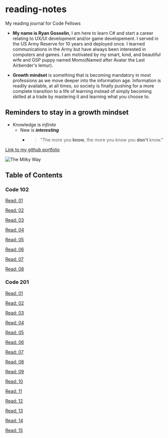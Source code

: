 # reading-notes
My reading journal for Code Fellows

* **My name is Ryan Gosselin**, I am here to learn C# and start a career relating to UX/UI development and/or game developement. I served in the US Army Reserve for 10 years and deployed once. I learned communications in the Army but have always been interested in computers and games. I am motivated by my smart, kind, and beautiful wife and GSP puppy named Momo(Named after Avatar the Last Airbender's lemur).

* **Growth mindset** is something that is becoming mandatory in most professions as we move deeper into the information age. Information is readily available, at all times, so society is finally pushing for a more complete transition to a life of learning instead of simply becoming skilled at a trade by mastering it and learning what you choose to.

## Reminders to stay in a growth mindset

* Knowledge is _infinite_
  * New is **_interesting_**
    * > "The more you **know**, the more you know you **don't** know."


[Link to my github portfolio](https://github.com/Gozz3230)

![The Milky Way](https://upload.wikimedia.org/wikipedia/commons/thumb/b/b3/UGC_12158.jpg/330px-UGC_12158.jpg)

## Table of Contents

### Code 102

[Read: 01](https://github.com/Gozz3230/reading-notes/blob/main/102-reading-notes/Read:%2001)

[Read: 02](https://github.com/Gozz3230/reading-notes/blob/main/102-reading-notes/Read:%2002)

[Read: 03](https://github.com/Gozz3230/reading-notes/blob/main/102-reading-notes/Read:%2003)

[Read: 04](https://github.com/Gozz3230/reading-notes/blob/main/102-reading-notes/Read:%2004)

[Read: 05](https://github.com/Gozz3230/reading-notes/blob/main/102-reading-notes/Read:%2005)


[Read: 06](https://github.com/Gozz3230/reading-notes/blob/main/102-reading-notes/Read:%2006)

[Read: 07](https://github.com/Gozz3230/reading-notes/blob/main/102-reading-notes/Read:%2007)

[Read: 08](https://github.com/Gozz3230/reading-notes/blob/main/102-reading-notes/Read:%2008)

### Code 201

[Read: 01](https://github.com/Gozz3230/reading-notes/blob/main/201-reading-notes/Read:%2001)

[Read: 02](https://github.com/Gozz3230/reading-notes/blob/main/201-reading-notes/Read:%2002)

[Read: 03](https://github.com/Gozz3230/reading-notes/blob/main/201-reading-notes/Read:%2003)

[Read: 04](https://github.com/Gozz3230/reading-notes/blob/main/201-reading-notes/Read:%2004)

[Read: 05](https://github.com/Gozz3230/reading-notes/blob/main/201-reading-notes/Read:%2005)

[Read: 06](https://github.com/Gozz3230/reading-notes/blob/main/201-reading-notes/Read:%2006)

[Read: 07](https://github.com/Gozz3230/reading-notes/blob/main/201-reading-notes/Read:%2007)

[Read: 08](https://github.com/Gozz3230/reading-notes/blob/main/201-reading-notes/Read:%2008)

[Read: 09](https://github.com/Gozz3230/reading-notes/blob/main/201-reading-notes/Read:%2009)

[Read: 10](https://github.com/Gozz3230/reading-notes/blob/main/201-reading-notes/Read:%2010)

[Read: 11](https://github.com/Gozz3230/reading-notes/blob/main/201-reading-notes/Read:%2011)

[Read: 12](https://github.com/Gozz3230/reading-notes/blob/main/201-reading-notes/Read:%2012)

[Read: 13](https://github.com/Gozz3230/reading-notes/blob/main/201-reading-notes/Read:%2013)

[Read: 14](https://github.com/Gozz3230/reading-notes/blob/main/201-reading-notes/Read:%2014)

[Read: 15](https://github.com/Gozz3230/reading-notes/blob/main/201-reading-notes/Read:%2015)